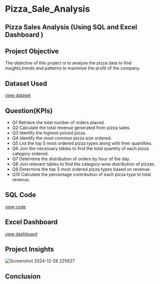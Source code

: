 # Pizza_Sale_Analysis
## Pizza Sales Analysis (Using SQL and Excel Dashboard )

## Project Objective
 The objective of this project is to analyse the pizza data to find insights,trends and patterns to maximize the profit of the company.

## Dataset Used
<a href="">view dataset</a>

## Question(KPIs)
- Q1 Retrieve the total number of orders placed.
- Q2 Calculate the total revenue generated from pizza sales.
- Q3 Identify the highest-priced pizza.
- Q4 Identify the most common pizza size ordered.
- Q5 List the top 5 most ordered pizza types along with their quantities.
- Q6 Join the necessary tables to find the total quantity of each pizza category ordered.
- Q7 Determine the distribution of orders by hour of the day.
- Q8 Join relevant tables to find the category-wise distribution of pizzas.
- Q9 Determine the top 3 most ordered pizza types based on revenue.
- Q10 Calculate the percentage contribution of each pizza type to total revenue.

## SQL Code
<a href="">view code</a>

## Excel Dashboard 
<a href="">view dashboard</a>

## Project Insights
![Screenshot 2024-12-28 225627](https://github.com/user-attachments/assets/5fbbbcc8-e79f-4316-8b78-be9eb3e84a2e)


## Conclusion
